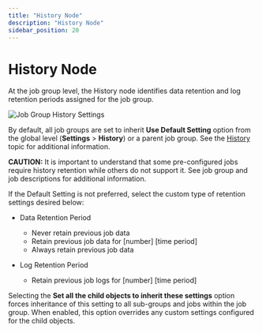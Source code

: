 ```yaml
---
title: "History Node"
description: "History Node"
sidebar_position: 20
---
```


# History Node

At the job group level, the History node identifies data retention and log retention periods
assigned for the job group.

![Job Group History Settings](/img/product_docs/accessanalyzer/12.0/admin/jobs/group/history.webp)

By default, all job groups are set to inherit **Use Default Setting** option from the global level
(**Settings** > **History**) or a parent job group. See the [History](/docs/accessanalyzer/12.0/admin/settings/history.md)
topic for additional information.

**CAUTION:** It is important to understand that some pre-configured jobs require history retention
while others do not support it. See job group and job descriptions for additional information.

If the Default Setting is not preferred, select the custom type of retention settings desired below:

- Data Retention Period

    - Never retain previous job data
    - Retain previous job data for [number] [time period]
    - Always retain previous job data

- Log Retention Period

    - Retain previous job logs for [number] [time period]

Selecting the **Set all the child objects to inherit these settings** option forces inheritance of
this setting to all sub-groups and jobs within the job group. When enabled, this option overrides
any custom settings configured for the child objects.
